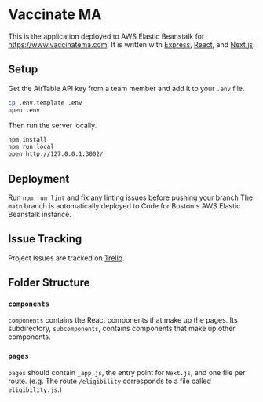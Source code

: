 # Vaccinate MA

This is the application deployed to AWS Elastic Beanstalk for https://www.vaccinatema.com. It is written with [Express](https://expressjs.com), [React](https://reactjs.org), and [Next.js](https://nextjs.org).

## Setup
Get the AirTable API key from a team member and add it to your `.env` file.

```sh
cp .env.template .env
open .env
```

Then run the server locally.
```sh
npm install
npm run local
open http://127.0.0.1:3002/
```

## Deployment
Run `npm run lint` and fix any linting issues before pushing your branch
The `main` branch is automatically deployed to Code for Boston's AWS Elastic Beanstalk instance.

## Issue Tracking
Project Issues are tracked on [Trello](https://trello.com/b/BGnTPDSi/vaccinatema).

## Folder Structure
### `components`
`components` contains the React components that make up the pages. Its subdirectory, `subcomponents`, contains components that make up other components.

### `pages`
`pages` should contain `_app.js`, the entry point for `Next.js`, and one file per route. (e.g. The route `/eligibility` corresponds to a file called `eligibility.js`.) 
